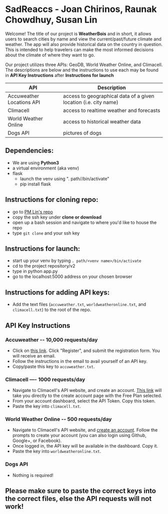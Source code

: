 # SadReaccs - Joan Chirinos, Raunak Chowdhuy, Susan Lin

Welcome! The title of our project is **WeatherBois** and in short, it allows users to search cities by name and view the current/past/future climate and weather. The app will also provide historical data on the country in question. This is intended to help travelers can make the most informed decisions about the climate of where they want to go.

Our project utilizes three APIs: GeoDB, World Weather Online, and Climacell. The descriptions are below and the instructions to use each may be found in **API Key Instructions** after **Instructions for launch**

API | Description
--- | ---
Accuweather Locations API | access to geographical data of a given location (i.e. city name)
Climacell | access to realtime weather and forecasts
World Weather Online | access to historical weather data
Dogs API | pictures of dogs

## Dependencies:
- We are using **Python3**
- a virtual environment (aka venv)
- flask
   - launch the venv using ". path/<venv name>/bin/activate"
   - pip install flask

## Instructions for cloning repo:
- go to [PM Lin's repo](https://github.com/slin15/SadReaccs)
- copy the ssh key under **clone or download**
- open up a bash session and navigate to where you'd like to house the repo
- type `git clone` and your ssh key

## Instructions for launch:
- start up your venv by typing `. path/<venv name>/bin/activate`
- cd to the project repository/v2
- type in python app.py
- go to the localhost:5000 address on your chosen browser

## Instructions for adding API keys:
- Add the text files (`accuweather.txt`, `worldweatheronline.txt`, and `climacell.txt`) to the root of the repo.

## API Key Instructions

### Accuweather -- 10,000 requests/day
- Click on [this link](https://developer.accuweather.com/). Click "Register", and submit the registration form. You will receive an email.
- Follow the instructions in the email to avail yourself of an API key.
- Copy/paste this key to `accuweather.txt`.

### Climacell —- 1000 requests/day
- Navigate to Climacell's API website, and create an account. [This link](https://developer.climacell.co/signup?accountType=basic&planType=free&price=free) will take you directly to the create account page with the Free Plan selected.
- From your account dashboard, select the API Token. Copy this token.
- Paste the key into `climacell.txt`.

### World Weather Online -- 500 requests/day
- Navigate to Climacell's API website, and [create an account](https://www.worldweatheronline.com/developer/api/docs/). Follow the prompts to create your account (you can also login using Github, Google+, or Facebook).
- Once logged in, the API key will be available in the dashboard. Copy it.
- Paste the key into `worldweatheronline.txt`.

### Dogs API
- Nothing is required!

## Please make sure to paste the correct keys into the correct files, else the API requests will not work!
